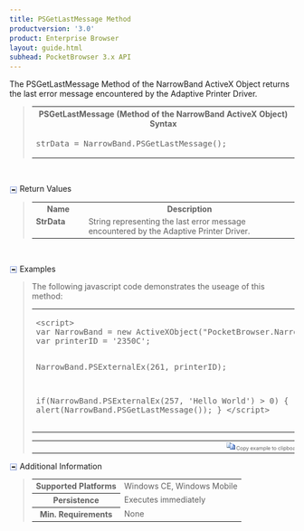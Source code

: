 ```yaml
---
title: PSGetLastMessage Method
productversion: '3.0'
product: Enterprise Browser
layout: guide.html
subhead: PocketBrowser 3.x API
---
```


The PSGetLastMessage Method of the NarrowBand ActiveX Object returns the last error message encountered by the Adaptive Printer Driver.

<div id="SyntaxSpan" style="display:block">
<blockquote>
<table class="clsSyntax" cellspacing="1" cellpadding="3" width="95%">
<tr>
<th class="clsSyntaxHeadings">PSGetLastMessage (Method of the NarrowBand ActiveX Object) Syntax
</th>
</tr>
<tr>
<td class="clsSyntaxCells">
<pre class="clsSyntaxCells">strData = NarrowBand.PSGetLastMessage();</pre>
</td>
</tr>
</table>
</blockquote><br></div>
<p class="clsRef"><span class="ToggleView" onclick="ToggleSpan('axReturnsSpan', 'aximgReturnsToggle')"><img align="absmiddle" id="aximgReturnsToggle" alt="axReturns Toggle" onmouseover="this.style.cursor='hand'" src="../../Resources/ToggleCollapse.gif"></span>
Return Values
</p>
<div id="axReturnsSpan" style="display:block">
<blockquote>
<table class="clsSyntax" cellspacing="1" cellpadding="3" width="95%">
<col width="20%">
<col width="80%">
<tr>
<th class="clsSyntaxHeadings">Name</th>
<th class="clsSyntaxHeadings">Description</th>
</tr>
<tr>
<td class="clsSyntaxCells" valign="top"><b>StrData</b></td>
<td class="clsSyntaxCells" style="text-align:left;">String representing the last error message encountered by the Adaptive Printer Driver.</td>
</tr>
</table>
</blockquote><br></div>
<p class="clsRef"><span class="ToggleView" onclick="ToggleSpan('ExamplesSpan', 'imgExamplesToggle')"><img align="absmiddle" id="imgExamplesToggle" alt="Examples Toggle" onmouseover="this.style.cursor='hand'" src="../../Resources/ToggleCollapse.gif"></span>
Examples
</p>
<div id="ExamplesSpan" style="display:block">
<blockquote>
<p>The following javascript code demonstrates the useage of this method:</p>
<table class="clsSyntax" cellspacing="1" cellpadding="3" width="95%">
<tr>
<td>
<pre class="clsSyntaxCells">
&lt;script&gt;
var NarrowBand = new ActiveXObject("PocketBrowser.NarrowBand");
var printerID = '2350C';

NarrowBand.PSExternalEx(261, printerID);

if(NarrowBand.PSExternalEx(257, 'Hello World') &gt; 0)
{
alert(NarrowBand.PSGetLastMessage());
}
&lt;/script&gt;
</pre>
</td>
</tr>
</table>
<table cellspacing="1" cellpadding="3" width="95%">
<col width="85%">
<col width="15%">
<tr align="right">
<td></td>
<td valign="bottom" style="border-bottom-style: none;font-weight:normal;font-size:xx-small;"><nobr><img id="imgCopyDefaults" alt="Copy example to clipboard" onmouseover="this.style.cursor='hand'" src="../../Resources/CopyDefaults.gif" onclick="CopyTemplate('ID0EDB');">
		Copy example to clipboard
	</nobr></td>
</tr>
</table>
<div id="Examples" style="display:none"><textarea id="ID0EDB">&lt;!-- 
The following javascript code demonstrates the useage of this method:
--&gt;

&lt;script&gt;
var NarrowBand = new ActiveXObject("PocketBrowser.NarrowBand");
var printerID = '2350C';

NarrowBand.PSExternalEx(261, printerID);

if(NarrowBand.PSExternalEx(257, 'Hello World') &gt; 0)
{
alert(NarrowBand.PSGetLastMessage());
}
&lt;/script&gt;
</textarea></div>
</blockquote>
</div>
<p class="clsRef"><span class="ToggleView" onclick="ToggleSpan('InfoSpan', 'imgInfoToggle')"><img align="absmiddle" id="imgInfoToggle" alt="Info Toggle" onmouseover="this.style.cursor='hand'" src="../../Resources/ToggleCollapse.gif"></span>
Additional Information
</p>
<div id="InfoSpan" style="display:block">
<blockquote>
<table>
<tr>
<th>Supported Platforms</th>
<td>Windows CE, Windows Mobile</td>
</tr>
<tr>
<th>Persistence</th>
<td>Executes immediately</td>
</tr>
<tr>
<th>Min. Requirements</th>
<td>None</td>
</tr>
</table>
</blockquote><br></div>
<div id="DefaultParamsSpan" style="display:none">
<pre><textarea id="DefaultParameters"></textarea></pre>
</div>

